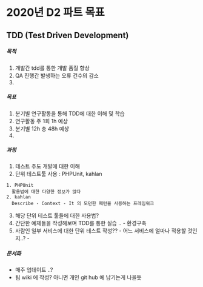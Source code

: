 2020년 D2 파트 목표
==============================


## TDD (Test Driven Development)

##### 목적
  1. 개발간 tdd를 통한 개발 품질 향상
  2. QA 진행간 발생하는 오류 건수의 감소
  3. 
  
##### 목표
  1. 분기별 연구활동을 통해 TDD에 대한 이해 및 학습
  2. 연구활동 주 1회 1h 예상
  3. 분기별 12h 총 48h 예상
  4. 
  
##### 과정
  1. 테스트 주도 개발에 대한 이해
  2. 단위 테스트툴 사용 : PHPUnit, kahlan
  
    1. PHPUnit
      활용법에 대한 다양한 정보가 많다
    2. kahlan
      Describe - Context - It 의 모던한 패턴을 사용하는 프레임워크 
      
  3. 해당 단위 테스트 툴들에 대한 사용법?
  4. 간단한 예제들을 작성해보며 TDD를 통한 실습 ..
    - 환경구축
  5. 사람인 일부 서비스에 대한 단위 테스트 작성??
    - 어느 서비스에 얼마나 적용할 것인지..?
    - 
    
##### 문서화
  - 매주 업데이트 ..?
  - 팀 wiki 에 작성? 아니면 개인 git hub 에 남기는게 나을듯
